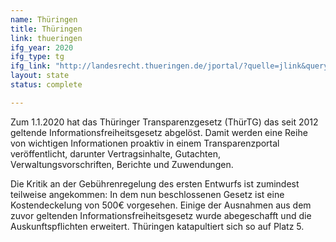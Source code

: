 ```yaml
---
name: Thüringen
title: Thüringen
link: thueringen
ifg_year: 2020
ifg_type: tg
ifg_link: "http://landesrecht.thueringen.de/jportal/?quelle=jlink&query=TranspG+TH&psml=bsthueprod.psml&max=true"
layout: state
status: complete

---
```


Zum 1.1.2020 hat das Thüringer Transparenzgesetz (ThürTG) das seit 2012 geltende Informationsfreiheitsgesetz abgelöst. Damit werden eine Reihe von wichtigen Informationen proaktiv in einem Transparenzportal veröffentlicht, darunter Vertragsinhalte, Gutachten, Verwaltungsvorschriften, Berichte und Zuwendungen.

Die Kritik an der Gebührenregelung des ersten Entwurfs ist zumindest teilweise angekommen: In dem nun beschlossenen Gesetz ist eine Kostendeckelung von 500€ vorgesehen. Einige der Ausnahmen aus dem zuvor geltenden Informationsfreiheitsgesetz wurde abegeschafft und die Auskunftspflichten erweitert. Thüringen katapultiert sich so auf Platz 5.
